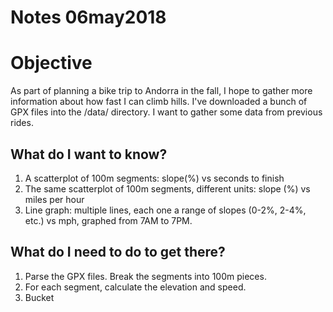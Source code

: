 # Notes 06may2018

# Objective

As part of planning a bike trip to Andorra in the fall, I hope to gather more information about how fast I can climb hills.  I've downloaded a bunch of GPX files into the /data/ directory.  I want to gather some data from previous rides.

## What do I want to know?
1. A scatterplot of 100m segments: slope(%) vs seconds to finish
2. The same scatterplot of 100m segments, different units: slope (%) vs miles per hour
3. Line graph: multiple lines, each one a range of slopes (0-2%, 2-4%, etc.) vs mph, graphed from 7AM to 7PM.

## What do I need to do to get there? 
1. Parse the GPX files.  Break the segments into 100m pieces.
2. For each segment, calculate the elevation and speed.
3. Bucket
